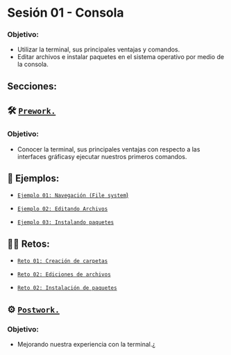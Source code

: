 # Sesión 01 - Consola

### Objetivo:

- Utilizar la terminal, sus principales ventajas y comandos.  
- Editar archivos e instalar paquetes en el sistema operativo por medio de la consola.

## Secciones:

## :hammer_and_wrench: [`Prework.`](Prework/)

### Objetivo:

- Conocer la terminal, sus principales ventajas con respecto a las interfaces gráficasy ejecutar nuestros primeros comandos.

## :page_facing_up: Ejemplos:


- [`Ejemplo 01: Navegación (File system`)](Ejemplo-01/)

- [`Ejemplo 02: Editando Archivos`](Ejemplo-02/)

- [`Ejemplo 03: Instalando paquetes`](Ejemplo-03/)

## :man_technologist: Retos:

- [`Reto 01: Creación de carpetas`](Reto-01/)

- [`Reto 02: Ediciones de archivos`](Reto-02/)

- [`Reto 02: Instalación de paquetes`](Reto-02/)

## :gear: [`Postwork.`](Postwork/)

### Objetivo:

- Mejorando nuestra experiencia con la terminal.¿
